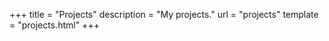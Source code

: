 +++
title = "Projects"
description = "My projects."
url = "projects"
template = "projects.html"
+++

